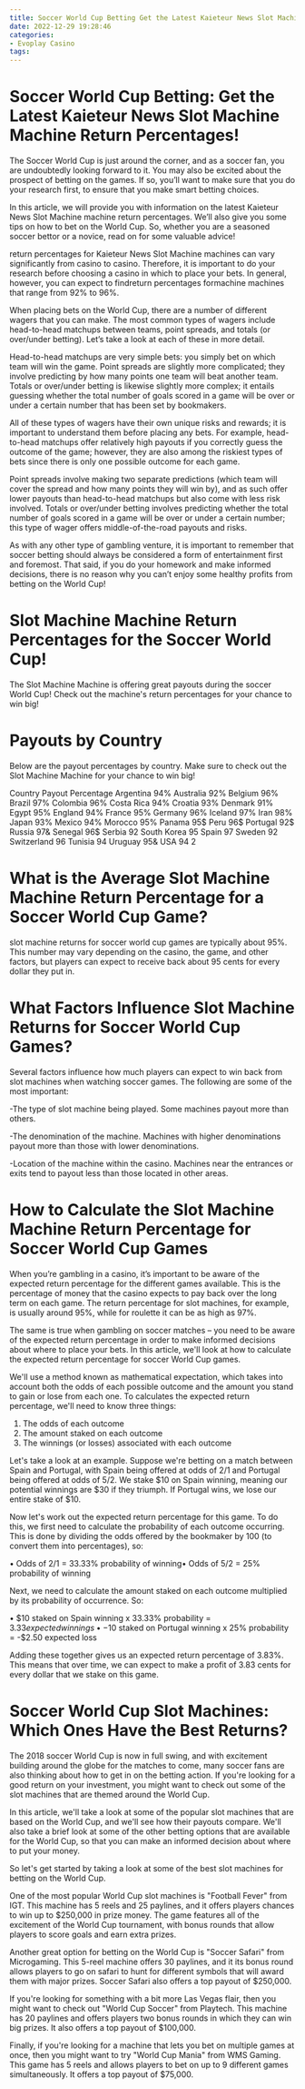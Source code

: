 ```yaml
---
title: Soccer World Cup Betting Get the Latest Kaieteur News Slot Machine Machine Return Percentages!
date: 2022-12-29 19:28:46
categories:
- Evoplay Casino
tags:
---
```



#  Soccer World Cup Betting: Get the Latest Kaieteur News Slot Machine Machine Return Percentages!

The Soccer World Cup is just around the corner, and as a soccer fan, you are undoubtedly looking forward to it. You may also be excited about the prospect of betting on the games. If so, you’ll want to make sure that you do your research first, to ensure that you make smart betting choices.

In this article, we will provide you with information on the latest Kaieteur News Slot Machine machine return percentages. We’ll also give you some tips on how to bet on the World Cup. So, whether you are a seasoned soccer bettor or a novice, read on for some valuable advice!

return percentages for Kaieteur News Slot Machine machines can vary significantly from casino to casino. Therefore, it is important to do your research before choosing a casino in which to place your bets. In general, however, you can expect to findreturn percentages formachine machines that range from 92% to 96%.

When placing bets on the World Cup, there are a number of different wagers that you can make. The most common types of wagers include head-to-head matchups between teams, point spreads, and totals (or over/under betting). Let’s take a look at each of these in more detail.

Head-to-head matchups are very simple bets: you simply bet on which team will win the game. Point spreads are slightly more complicated; they involve predicting by how many points one team will beat another team. Totals or over/under betting is likewise slightly more complex; it entails guessing whether the total number of goals scored in a game will be over or under a certain number that has been set by bookmakers.

All of these types of wagers have their own unique risks and rewards; it is important to understand them before placing any bets. For example, head-to-head matchups offer relatively high payouts if you correctly guess the outcome of the game; however, they are also among the riskiest types of bets since there is only one possible outcome for each game.

Point spreads involve making two separate predictions (which team will cover the spread and how many points they will win by), and as such offer lower payouts than head-to-head matchups but also come with less risk involved. Totals or over/under betting involves predicting whether the total number of goals scored in a game will be over or under a certain number; this type of wager offers middle-of-the-road payouts and risks.

As with any other type of gambling venture, it is important to remember that soccer betting should always be considered a form of entertainment first and foremost. That said, if you do your homework and make informed decisions, there is no reason why you can’t enjoy some healthy profits from betting on the World Cup!

#  Slot Machine Machine Return Percentages for the Soccer World Cup!

The Slot Machine Machine is offering great payouts during the soccer World Cup! Check out the machine's return percentages for your chance to win big!

# Payouts by Country

Below are the payout percentages by country. Make sure to check out the Slot Machine Machine for your chance to win big!

Country Payout Percentage Argentina 94% Australia 92% Belgium 96% Brazil 97% Colombia 96% Costa Rica 94% Croatia 93% Denmark 91% Egypt 95% England 94% France 95% Germany 96% Iceland 97% Iran 98% Japan 93% Mexico 94% Morocco 95% Panama 95$ Peru 96$ Portugal 92$ Russia 97& Senegal 96$ Serbia 92 South Korea 95 Spain 97 Sweden 92 Switzerland 96 Tunisia 94 Uruguay 95& USA 94
2

#  What is the Average Slot Machine Machine Return Percentage for a Soccer World Cup Game?

 slot machine returns for soccer world cup games are typically about 95%. This number may vary depending on the casino, the game, and other factors, but players can expect to receive back about 95 cents for every dollar they put in.

# What Factors Influence Slot Machine Returns for Soccer World Cup Games?

Several factors influence how much players can expect to win back from slot machines when watching soccer games. The following are some of the most important:

-The type of slot machine being played. Some machines payout more than others.

-The denomination of the machine. Machines with higher denominations payout more than those with lower denominations.

-Location of the machine within the casino. Machines near the entrances or exits tend to payout less than those located in other areas.

#  How to Calculate the Slot Machine Machine Return Percentage for Soccer World Cup Games

When you’re gambling in a casino, it’s important to be aware of the expected return percentage for the different games available. This is the percentage of money that the casino expects to pay back over the long term on each game. The return percentage for slot machines, for example, is usually around 95%, while for roulette it can be as high as 97%.

The same is true when gambling on soccer matches – you need to be aware of the expected return percentage in order to make informed decisions about where to place your bets. In this article, we'll look at how to calculate the expected return percentage for soccer World Cup games.

We'll use a method known as mathematical expectation, which takes into account both the odds of each possible outcome and the amount you stand to gain or lose from each one. To calculates the expected return percentage, we'll need to know three things:

1) The odds of each outcome
2) The amount staked on each outcome
3) The winnings (or losses) associated with each outcome

Let's take a look at an example. Suppose we're betting on a match between Spain and Portugal, with Spain being offered at odds of 2/1 and Portugal being offered at odds of 5/2. We stake $10 on Spain winning, meaning our potential winnings are $30 if they triumph. If Portugal wins, we lose our entire stake of $10.

Now let's work out the expected return percentage for this game. To do this, we first need to calculate the probability of each outcome occurring. This is done by dividing the odds offered by the bookmaker by 100 (to convert them into percentages), so:

• Odds of 2/1 = 33.33% probability of winning• Odds of 5/2 = 25% probability of winning

Next, we need to calculate the amount staked on each outcome multiplied by its probability of occurrence. So:

• $10 staked on Spain winning x 33.33% probability = $3.33 expected winnings• -$10 staked on Portugal winning x 25% probability = -$2.50 expected loss

Adding these together gives us an expected return percentage of 3.83%. This means that over time, we can expect to make a profit of 3.83 cents for every dollar that we stake on this game.

#  Soccer World Cup Slot Machines: Which Ones Have the Best Returns?

The 2018 soccer World Cup is now in full swing, and with excitement building around the globe for the matches to come, many soccer fans are also thinking about how to get in on the betting action. If you're looking for a good return on your investment, you might want to check out some of the slot machines that are themed around the World Cup.

In this article, we'll take a look at some of the popular slot machines that are based on the World Cup, and we'll see how their payouts compare. We'll also take a brief look at some of the other betting options that are available for the World Cup, so that you can make an informed decision about where to put your money.

So let's get started by taking a look at some of the best slot machines for betting on the World Cup.

One of the most popular World Cup slot machines is "Football Fever" from IGT. This machine has 5 reels and 25 paylines, and it offers players chances to win up to $250,000 in prize money. The game features all of the excitement of the World Cup tournament, with bonus rounds that allow players to score goals and earn extra prizes.

Another great option for betting on the World Cup is "Soccer Safari" from Microgaming. This 5-reel machine offers 30 paylines, and it its bonus round allows players to go on safari to hunt for different symbols that will award them with major prizes. Soccer Safari also offers a top payout of $250,000.

If you're looking for something with a bit more Las Vegas flair, then you might want to check out "World Cup Soccer" from Playtech. This machine has 20 paylines and offers players two bonus rounds in which they can win big prizes. It also offers a top payout of $100,000.

Finally, if you're looking for a machine that lets you bet on multiple games at once, then you might want to try "World Cup Mania" from WMS Gaming. This game has 5 reels and allows players to bet on up to 9 different games simultaneously. It offers a top payout of $75,000.